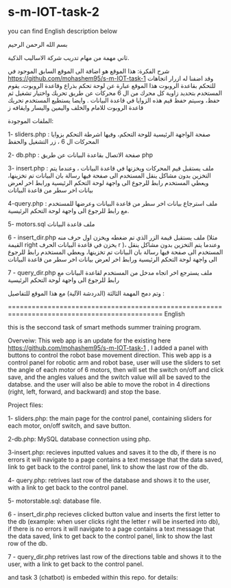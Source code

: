 # s-m-IOT-task-2
 
you can find English description below

بسم الله الرحمن الرحيم

ثاني مهمة من مهام تدريب شركة الاساليب الذكية.

شرح الفكرة:
هذا الموقع هو اضافة الى الموقع السابق الموجود في https://github.com/mohashem95/s-m-IOT-task-1 وقد اضفنا له ازرار اتجاهات للتحكم بقاعدة الروبوت 
هذا الموقع عبارة عن لوحة تحكم بذراع وقاعدة الروبوت، يقوم المستخدم بتحديد زاوية كل محرك من ال 6 محركات عن طريق تحريك واختيار تشغيل ثم حفظ، وسيتم حفظ قيم هذه الزوايا في قاعدة البيانات .
وايضا يستطيع المستخدم تحريك قاعدة الروبوت للامام والخلف واليمين واليسار وايقافه ز

الملفات الموجودة:

1- sliders.php : صفحة الواجهة الرئيسية للوحة التحكم، وفيها اشرطة التحكم بزوايا المحركات ال 6 ، زر التشغيل والحفظ

2- db.php : صفحة الاتصال بقاعدة البيانات عن طريق php

3- insert.php : ملف يستقبل قيم المحركات ويخزنها في قاعدة البيانات ، وعندما يتم التخزين بدون مشاكل ينقل المستخدم الى صفحة فيها رسالة بان البيانات تم تخزينها، ويعطي المستخدم رابط للرجوع الى واجهة لوحة التحكم الرئيسية ورابط اخر لعرض بيانات اخر سطر من قاعدة البيانات

4-query.php : ملف استرجاع بيانات اخر سطر من قاعدة البيانات وعرضها للمستخدم مع رابط للرجوع الى واجهة لوحة التحكم الرئيسية.

5- motors.sql ملف قاعدة البيانات

6 - insert_dir.php ملف يستقبل قيمة الزر الذي تم ضغطه ويخزن اول حرف منه (مثلا القيمة right يخزن في قاعدة البيانات الحرف r  )، وعندما يتم التخزين بدون مشاكل ينقل المستخدم الى صفحة فيها رسالة بان البيانات تم تخزينها، ويعطي المستخدم رابط للرجوع الى واجهة لوحة التحكم الرئيسية ورابط اخر لعرض بيانات اخر سطر من قاعدة البيانات

7 - query_dir.php ملف يسترجع اخر اتجاه مدخل من المستخدم لقاعدة البيانات مع رابط للرجوع الى واجهة لوحة التحكم الرئيسية

وتم دمج المهمة الثالثة (الدردشة الآلية) مع هذا الموقع للتفاصيل : 


=============================================================================================
English

this is the seccond task of smart methods summer training program.

Overveiw:
This web app is an update for the existing here https://github.com/mohashem95/s-m-IOT-task-1 , I added a panel with buttons to control the robot base movement direction.
This web app is a control panel for robotic arm and robot base, user will use the sliders to set the angle of each motor of 6 motors, then will set the switch on/off and click save, and the angles values and the switch value will all be saved to the databse.
and the user will also be able to move the robot in 4 directions (right, left, forward, and backward) and stop the base.

Project files:

1- sliders.php: the main page for the control panel, containing sliders for each motor, on/off switch, and save button.

2-db.php: MySQL database connection using php.

3-insert.php: recieves inputted values and saves it to the db, if there is no errors it will navigate to a page contains a text message that the data saved, link to get back to the control panel, link to show the last row of the db.

4- query.php: retrives last row of the database and shows it to the user, with a link to get back to the control panel.

5- motorstable.sql: database file.

6 - insert_dir.php recieves clicked button value and inserts the first letter to the db (example: when user clicks right the letter r will be inserted into db), if there is no errors it will navigate to a page contains a text message that the data saved, link to get back to the control panel, link to show the last row of the db.

7 - query_dir.php  retrives last row of the directions table and shows it to the user, with a link to get back to the control panel.

and task 3 (chatbot) is embeded within this repo. for details: 
